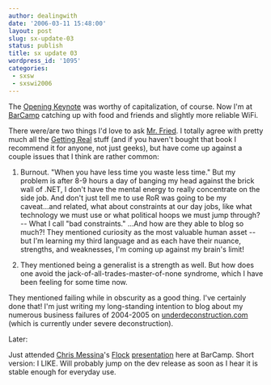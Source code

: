 ```yaml
---
author: dealingwith
date: '2006-03-11 15:48:00'
layout: post
slug: sx-update-03
status: publish
title: sx update 03
wordpress_id: '1095'
categories:
 - sxsw
 - sxswi2006
---
```


The [Opening Keynote][1] was worthy of capitalization, of course. Now I'm at
[BarCamp][2] catching up with food and friends and slightly more reliable
WiFi.

There were/are two things I'd love to ask [Mr. Fried][3]. I totally agree with
pretty much all the [Getting Real][4] stuff (and if you haven't bought that
book I recommend it for anyone, not just geeks), but have come up against a
couple issues that I think are rather common:

1. Burnout. "When you have less time you waste less time." But my problem is
after 8-9 hours a day of banging my head against the brick wall of .NET, I
don't have the mental energy to really concentrate on the side job. And don't
just tell me to use RoR was going to be my caveat...and related, what about
constraints at our day jobs, like what technology we must use or what
political hoops we must jump through? -- What I call "bad constraints." ...And
how are they able to blog so much?! They mentioned curiosity as the most
valuable human asset -- but I'm learning my third language and as each have
their nuance, strengths, and weaknesses, I'm coming up against my brain's
limit!

2. They mentioned being a generalist is a strength as well. But how does one
avoid the jack-of-all-trades-master-of-none syndrome, which I have been
feeling for some time now.

They mentioned failing while in obscurity as a good thing. I've certainly done
that! I'm just writing my long-standing intention to blog about my numerous
business failures of 2004-2005 on [underdeconstruction.com][5] (which is
currently under severe deconstruction).

Later:

Just attended [Chris Messina][6]'s [Flock][7] [presentation][8] here at
BarCamp. Short version: I LIKE. Will probably jump on the dev release as soon
as I hear it is stable enough for everyday use.

   [1]: http://2006.sxsw.com/interactive/programming/opening_remarks/

   [2]: http://barcamp.org/BarCampAustin

   [3]: http://37signals.com/svn/

   [4]: https://gettingreal.37signals.com/

   [5]: http://underdeconstruction.com/

   [6]: http://factoryjoe.com/blog/

   [7]: http://www.flock.com/

   [8]: http://factoryjoe.com/blog/2006/03/10/flock-etech-presentation-available/

